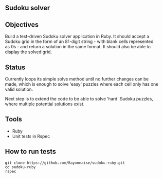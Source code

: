 ## Sudoku solver

Objectives
--
Build a test-driven Sudoku solver application in Ruby. It should accept a Sudoku grid in the form of an 81-digit string - with blank cells represented as 0s - and return a solution in the same format. It should also be able to display the solved grid.

Status
--
Currently loops its simple solve method until no further changes can be made, which is enough to solve 'easy' puzzles where each cell only has one valid solution.

Next step is to extend the code to be able to solve 'hard' Sudoku puzzles, where multiple potential solutions exist.

Tools
--
- Ruby
- Unit tests in Rspec

How to run tests
--
```
git clone https://github.com/Bayonnaise/sudoku-ruby.git
cd sudoku-ruby
rspec
```